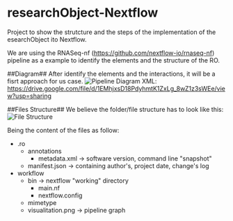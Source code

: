 # researchObject-Nextflow
Project to show the strutcture and the steps of the implementation of the esearchObject ito Nextflow.

We are using the RNASeq-nf (https://github.com/nextflow-io/rnaseq-nf) pipeline as a example to identify the elements and the structure of the RO.

##Diagram##
After identify the elements and the interactions, it will be a fisrt approach for us case.
![Pipeline Diagram](https://github.com/edgano/researchObject-Nextflow/images/RNASeq-nf.jpg)
XML: https://drive.google.com/file/d/1EMhjxsD18PdyhmtK1ZxLg_8wZ1z3sWEe/view?usp=sharing

##Files Structure##
We believe the folder/file structure has to look like this:
![File Structure](https://github.com/edgano/researchObject-Nextflow/images/fileStructure.png)

Being the content of the files as follow:

* .ro
  * annotations
    * metadata.xml -> software version, command line "snapshot"
  * manifest.json -> containing author's,  project date, change's log
* workflow
  * bin -> nextflow "working" directory
    * main.nf
    * nextflow.config
  * mimetype
  * visualitation.png -> pipeline graph
